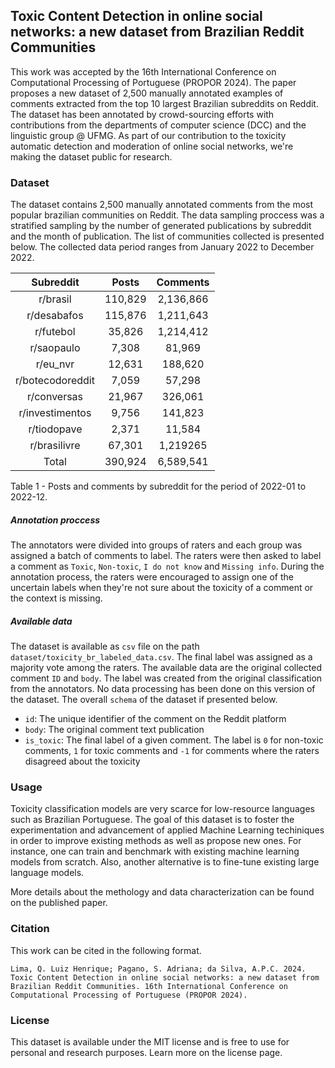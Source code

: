 ## **Toxic Content Detection in online social networks: a new dataset from Brazilian Reddit Communities**

This work was accepted by the 16th International Conference on Computational Processing of Portuguese (PROPOR 2024). The paper proposes a new dataset of 2,500 manually annotated examples of comments extracted from the top 10 largest Brazilian subreddits on Reddit. The dataset has been annotated by crowd-sourcing efforts with contributions from the departments of computer science (DCC) and the linguistic group @ UFMG. As part of our contribution to the toxicity automatic detection and moderation of online social networks, we're making the dataset public for research.

### Dataset

The dataset contains 2,500 manually annotated comments from the most popular brazilian communities on Reddit. The data sampling proccess was a stratified sampling by the number of generated publications by subreddit and the month of publication. The list of communities collected is presented below. The collected data period ranges from January 2022 to December 2022.

|   **Subreddit**  	| **Posts** 	| **Comments** 	|
|:----------------:	|:---------:	|:------------:	|
|     r/brasil     	|   110,829 	|   2,136,866  	|
|    r/desabafos   	|   115,876 	|   1,211,643  	|
|     r/futebol    	|    35,826 	|   1,214,412  	|
|    r/saopaulo    	|     7,308 	|      81,969  	|
|     r/eu\_nvr    	|    12,631 	|     188,620  	|
| r/botecodoreddit 	|     7,059 	|      57,298  	|
|    r/conversas   	|    21,967 	|     326,061  	|
|  r/investimentos 	|     9,756 	|     141,823  	|
|    r/tiodopave   	|     2,371 	|      11,584  	|
|   r/brasilivre   	|    67,301 	|    1,219265  	|
|       Total      	|   390,924 	|    6,589,541 	|

Table 1 - Posts and comments by subreddit for the period of 2022-01 to 2022-12.

##### Annotation proccess

The annotators were divided into groups of raters and each group was assigned a batch of comments to label. The raters were then asked to label a comment as `Toxic`, `Non-toxic`, `I do not know` and `Missing info`. During the annotation process, the raters were encouraged to assign one of the uncertain labels when they're not sure about the toxicity of a comment or the context is missing. 

##### Available data
The dataset is available as `csv` file on the path `dataset/toxicity_br_labeled_data.csv`. The final label was assigned as a majority vote among the raters. The available data are the original collected comment `ID` and `body`. The label was created from the original classification from the annotators. No data processing has been done on this version of the dataset. The overall `schema` of the dataset if presented below.

- `id`: The unique identifier of the comment on the Reddit platform
- `body`: The original comment text publication
- `is_toxic`: The final label of a given comment. The label is `0` for non-toxic comments, `1` for toxic comments and `-1` for comments where the raters disagreed about the toxicity

### Usage
Toxicity classification models are very scarce for low-resource languages such as Brazilian Portuguese. The goal of this dataset is to foster the experimentation and advancement of applied Machine Learning techiniques in order to improve existing methods as well as propose new ones. For instance, one can train and benchmark with existing machine learning models from scratch. Also, another alternative is to fine-tune existing large language models.

More details about the methology and data characterization can be found on the published paper.

### Citation
This work can be cited in the following format.

```cite
Lima, Q. Luiz Henrique; Pagano, S. Adriana; da Silva, A.P.C. 2024. Toxic Content Detection in online social networks: a new dataset from Brazilian Reddit Communities. 16th International Conference on Computational Processing of Portuguese (PROPOR 2024).
```

### License
This dataset is available under the MIT license and is free to use for personal and research purposes. Learn more on the license page.
